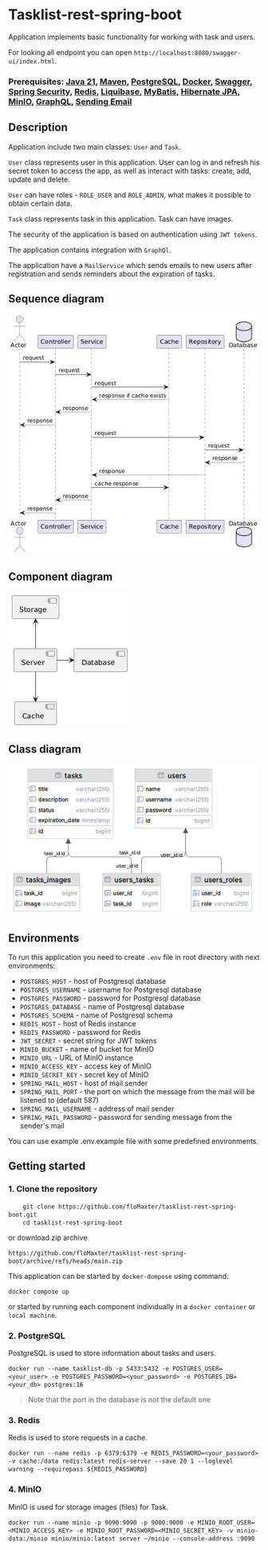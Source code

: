 # Tasklist-rest-spring-boot
Application implements basic functionality for working with task and users.

For looking all endpoint you can open `http://localhost:8080/swagger-ui/index.html`.

### Prerequisites: [Java 21](https://jdk.java.net/21/), [Maven](https://maven.apache.org/), [PostgreSQL](https://www.postgresql.org/), [Docker](https://www.docker.com/), [Swagger](https://inlnk.ru/O1g6M4), [Spring Security](https://spring.io/projects/spring-security), [Redis](https://redis.io/), [Liquibase](https://www.liquibase.com/), [MyBatis](https://mybatis.org/mybatis-3/), [Hibernate JPA](https://hibernate.org/), [MinIO](https://min.io/), [GraphQL](https://graphql.org/), [Sending Email](https://docs.spring.io/spring-boot/reference/io/email.html)

## Description
Application include two main classes: `User` and `Task`. 

`User` class represents user in this application. User can log in and refresh his secret token to access the app, as well as interact with tasks: create, add, update and delete.

`User` can have roles - `ROLE_USER` and `ROLE_ADMIN`, what makes it possible to obtain certain data.

`Task` class represents task in this application. Task can have images.

The security of the application is based on authentication using `JWT tokens`.

The application contains integration with `GraphQl`.

The application have a `MailService` which sends emails to new users after registration and sends reminders about the expiration of tasks.

## Sequence diagram

![Sequence diagram](docs/sequence-diagram.png)

## Component diagram

![Component diagram](docs/component-diagram.png)

## Class diagram

![Class diagram](docs/class-diagram.png)

## Environments

To run this application you need to create `.env` file in root directory with next environments:

* `POSTGRES_HOST` - host of Postgresql database
* `POSTGRES_USERNAME` - username for Postgresql database
* `POSTGRES_PASSWORD` - password for Postgresql database
* `POSTGRES_DATABASE` - name of Postgresql database
* `POSTGRES_SCHEMA` - name of Postgresql schema
* `REDIS_HOST` - host of Redis instance
* `REDIS_PASSWORD` - password for Redis
* `JWT_SECRET` - secret string for JWT tokens
* `MINIO_BUCKET` - name of bucket for MinIO
* `MINIO_URL` - URL of MinIO instance
* `MINIO_ACCESS_KEY` - access key of MinIO
* `MINIO_SECRET_KEY` - secret key of MinIO
* `SPRING_MAIL_HOST` - host of mail sender
* `SPRING_MAIL_PORT` - the port on which the message from the mail will be listened to (default 587)
* `SPRING_MAIL_USERNAME` - address of mail sender
* `SPRING_MAIL_PASSWORD` - password for sending message from the sender's mail

You can use example .env.example file with some predefined environments.

## Getting started
### 1. Clone the repository
```shell
    git clone https://github.com/floMaxter/tasklist-rest-spring-boot.git
    cd tasklist-rest-spring-boot
````

or download zip archive

    https://github.com/floMaxter/tasklist-rest-spring-boot/archive/refs/heads/main.zip

This application can be started by `docker-dompose` using command:
```shell
docker compose up
```

or started by running each component individually in a `docker container` or `local machine`.

### 2. PostgreSQL
PostgreSQL is used to store information about tasks and users.

```shell
docker run --name tasklist-db -p 5433:5432 -e POSTGRES_USER=<your_user> -e POSTGRES_PASSWORD=<your_password> -e POSTGRES_DB=<your_db> postgres:16
```

> Note that the port in the database is not the default one

### 3. Redis
Redis is used to store requests in a cache.

```shell
docker run --name redis -p 6379:6379 -e REDIS_PASSWORD=<your_password> -v cache:/data redis:latest redis-server --save 20 1 --loglevel warning --requirepass ${REDIS_PASSWORD}
```
### 4. MinIO
MinIO is used for storage images (files) for Task.

```shell
docker run --name minio -p 9090:9090 -p 9000:9000 -e MINIO_ROOT_USER=<MINIO_ACCESS_KEY> -e MINIO_ROOT_PASSWORD=<MINIO_SECRET_KEY> -v minio-data:/minio minio/minio:latest server ~/minio --console-address :9090
```
